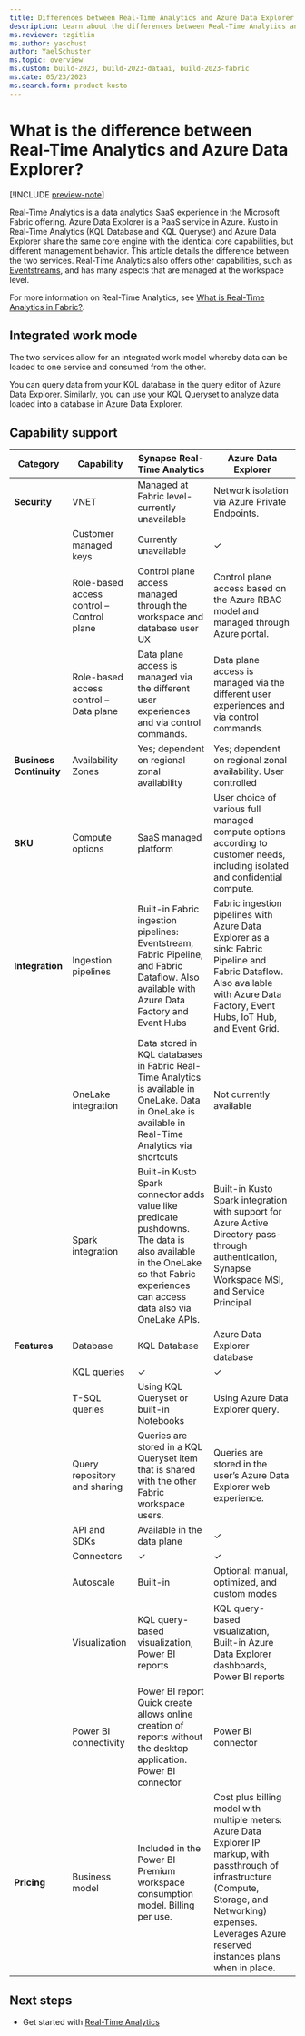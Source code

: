 ```yaml
---
title: Differences between Real-Time Analytics and Azure Data Explorer
description: Learn about the differences between Real-Time Analytics and Azure Data Explorer.
ms.reviewer: tzgitlin
ms.author: yaschust
author: YaelSchuster
ms.topic: overview
ms.custom: build-2023, build-2023-dataai, build-2023-fabric
ms.date: 05/23/2023
ms.search.form: product-kusto
---
```

# What is the difference between Real-Time Analytics and Azure Data Explorer?

[!INCLUDE [preview-note](../includes/preview-note.md)]

Real-Time Analytics is a data analytics SaaS experience in the Microsoft Fabric offering. Azure Data Explorer is a PaaS service in Azure. Kusto in Real-Time Analytics (KQL Database and KQL Queryset) and Azure Data Explorer share the same core engine with the identical core capabilities, but different management behavior. This article details the difference between the two services. Real-Time Analytics also offers other capabilities, such as [Eventstreams](event-streams/overview.md), and has many aspects that are managed at the workspace level. 

For more information on Real-Time Analytics, see [What is Real-Time Analytics in Fabric?](overview.md).

## Integrated work mode

The two services allow for an integrated work model whereby data can be loaded to one service and consumed from the other.

You can query data from your KQL database in the query editor of Azure Data Explorer. Similarly, you can use your KQL Queryset to analyze data loaded into a database in Azure Data Explorer.

## Capability support

| Category | Capability| Synapse Real-Time Analytics | Azure Data Explorer |
|----|----|----|----|
| **Security** | VNET | Managed at Fabric level- currently unavailable | Network isolation via Azure Private Endpoints. |
|  | Customer managed keys | Currently unavailable | &check; |
|  | Role-based access control – Control plane | Control plane access managed through the workspace and database user UX | Control plane access based on the Azure RBAC model and managed through Azure portal. |
|  | Role-based access control – Data plane | Data plane access is managed via the different user experiences and via control commands. |  Data plane access is managed via the different user experiences and via control commands.
| **Business Continuity** | Availability Zones | Yes; dependent on regional zonal availability | Yes; dependent on regional zonal availability. User controlled |
| **SKU** | Compute options | SaaS managed platform | User choice of various full managed compute options according to customer needs, including isolated and confidential compute. |
| **Integration** | Ingestion pipelines | Built-in Fabric ingestion pipelines: Eventstream, Fabric Pipeline, and Fabric Dataflow. Also available with Azure Data Factory and Event Hubs | Fabric ingestion pipelines with Azure Data Explorer as a sink: Fabric Pipeline and Fabric Dataflow. Also available with Azure Data Factory, Event Hubs, IoT Hub, and Event Grid. |
|  | OneLake integration | Data stored in KQL databases in Fabric Real-Time Analytics is available in OneLake.   Data in OneLake is available in Real-Time Analytics via shortcuts | Not currently available |
|  | Spark integration |  Built-in Kusto Spark connector adds value like predicate pushdowns. The data is also available in the OneLake so that Fabric experiences can access data also via OneLake APIs. |  Built-in Kusto Spark integration with support for Azure Active Directory pass-through authentication, Synapse Workspace MSI, and Service Principal |
| **Features** | Database | KQL Database | Azure Data Explorer database|
|  | KQL queries | &check; | &check; |
|  | T-SQL queries | Using KQL Queryset or built-in Notebooks | Using Azure Data Explorer query.  |
|  | Query repository and sharing | Queries are stored in a KQL Queryset item that is shared with the other Fabric workspace users. | Queries are stored in the user’s Azure Data Explorer web experience. |
|  | API and SDKs | Available in the data plane | &check; |
|  | Connectors | &check; | &check; |
|  | Autoscale | Built-in | Optional: manual, optimized, and custom modes |
|  | Visualization | KQL query-based visualization, Power BI reports | KQL query-based visualization, Built-in Azure Data Explorer dashboards, Power BI reports |
|  | Power BI connectivity | Power BI report Quick create allows online creation of reports without the desktop application.  Power BI connector | Power BI connector |
| **Pricing** | Business model | Included in the Power BI Premium workspace consumption model. Billing per use. | Cost plus billing model with multiple meters: Azure Data Explorer IP markup, with passthrough of infrastructure (Compute, Storage, and Networking) expenses. Leverages Azure reserved instances plans when in place. |

## Next steps

* Get started with [Real-Time Analytics](tutorial-introduction.md)
